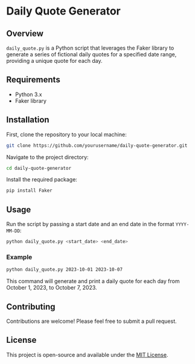 # Daily Quote Generator

## Overview

`daily_quote.py` is a Python script that leverages the Faker library to generate a series of fictional daily quotes for a specified date range, providing a unique quote for each day.

## Requirements

- Python 3.x
- Faker library

## Installation

First, clone the repository to your local machine:

```bash
git clone https://github.com/yourusername/daily-quote-generator.git
```

Navigate to the project directory:

```bash
cd daily-quote-generator
```

Install the required package:

```bash
pip install Faker
```

## Usage

Run the script by passing a start date and an end date in the format `YYYY-MM-DD`:

```bash
python daily_quote.py <start_date> <end_date>
```

### Example

```bash
python daily_quote.py 2023-10-01 2023-10-07
```

This command will generate and print a daily quote for each day from October 1, 2023, to October 7, 2023.

## Contributing

Contributions are welcome! Please feel free to submit a pull request.

## License

This project is open-source and available under the [MIT License](LICENSE).


